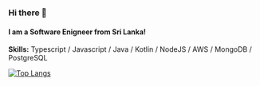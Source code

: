 ### Hi there 👋
#### I am a Software Enigneer from Sri Lanka!

**Skills:** Typescript / Javascript / Java / Kotlin / NodeJS / AWS / MongoDB / PostgreSQL

[![Top Langs](https://github-readme-stats.vercel.app/api/top-langs/?username=ishanka25&theme=vision-friendly-dark&hide_border=true&title_color=5194F0&show_icons=true&count_private=true&layout=compact&bg_color=0D1117)](https://github.com/anuraghazra/github-readme-stats)
